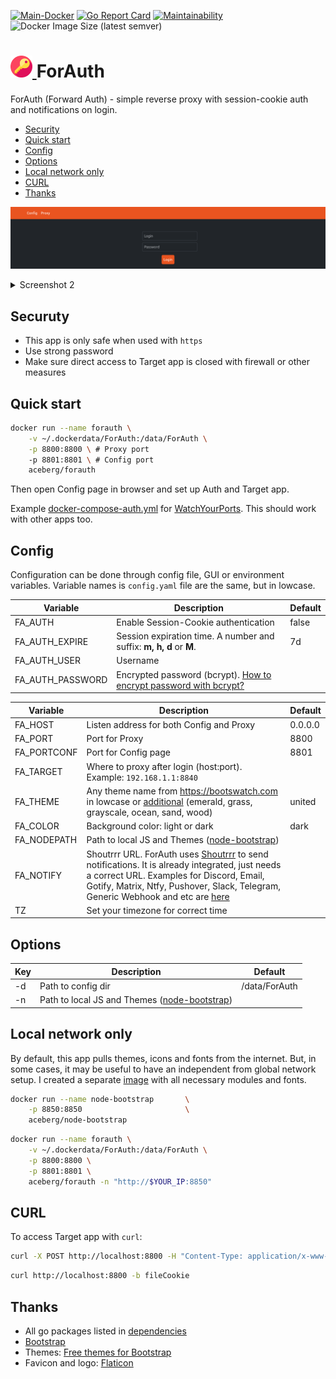[![Main-Docker](https://github.com/aceberg/ForAuth/actions/workflows/main-docker-all.yml/badge.svg)](https://github.com/aceberg/ForAuth/actions/workflows/main-docker-all.yml)
[![Go Report Card](https://goreportcard.com/badge/github.com/aceberg/forauth)](https://goreportcard.com/report/github.com/aceberg/forauth)
[![Maintainability](https://api.codeclimate.com/v1/badges/e8f67994120fc7936aeb/maintainability)](https://codeclimate.com/github/aceberg/ForAuth/maintainability)
![Docker Image Size (latest semver)](https://img.shields.io/docker/image-size/aceberg/forauth)

<h1><a href="https://github.com/aceberg/forauth">
    <img src="https://raw.githubusercontent.com/aceberg/forauth/main/assets/logo.png" width="35" />
</a>ForAuth</h1>

ForAuth (Forward Auth) - simple reverse proxy with session-cookie auth and notifications on login.

- [Security](https://github.com/aceberg/forauth#security)
- [Quick start](https://github.com/aceberg/forauth#quick-start)
- [Config](https://github.com/aceberg/forauth#config)
- [Options](https://github.com/aceberg/forauth#options)
- [Local network only](https://github.com/aceberg/forauth#local-network-only)
- [CURL](https://github.com/aceberg/forauth#curl)
- [Thanks](https://github.com/aceberg/forauth#thanks)

![Screenshot](https://raw.githubusercontent.com/aceberg/forauth/main/assets/Screenshot.png)    
<details>
  <summary>Screenshot 2</summary>

![Screenshot1](https://raw.githubusercontent.com/aceberg/forauth/main/assets/Screenshot1.png)
</details>

## Securuty
- This app is only safe when used with `https`
- Use strong password
- Make sure direct access to Target app is closed with firewall or other measures

## Quick start
```sh
docker run --name forauth \
    -v ~/.dockerdata/ForAuth:/data/ForAuth \
    -p 8800:8800 \ # Proxy port
    -p 8801:8801 \ # Config port
    aceberg/forauth
```
Then open Config page in browser and set up Auth and Target app.   

Example [docker-compose-auth.yml](https://github.com/aceberg/WatchYourPorts/blob/main/docker-compose-auth.yml) for [WatchYourPorts](https://github.com/aceberg/WatchYourPorts). This should work with other apps too.

## Config

Configuration can be done through config file, GUI or environment variables. Variable names is `config.yaml` file are the same, but in lowcase.

| Variable  | Description | Default |
| --------  | ----------- | ------- |
| FA_AUTH | Enable Session-Cookie authentication | false |
| FA_AUTH_EXPIRE | Session expiration time. A number and suffix: **m, h, d** or **M**. | 7d |
| FA_AUTH_USER | Username |  |
| FA_AUTH_PASSWORD | Encrypted password (bcrypt). [How to encrypt password with bcrypt?](docs/BCRYPT.md) |  |

| Variable  | Description | Default |
| --------  | ----------- | ------- |
| FA_HOST | Listen address for both Config and Proxy | 0.0.0.0 |
| FA_PORT   | Port for Proxy | 8800 |
| FA_PORTCONF   | Port for Config page | 8801 |
| FA_TARGET   | Where to proxy after login (host:port). Example: `192.168.1.1:8840` |  |
| FA_THEME | Any theme name from https://bootswatch.com in lowcase or [additional](https://github.com/aceberg/aceberg-bootswatch-fork) (emerald, grass, grayscale, ocean, sand, wood)| united |
| FA_COLOR | Background color: light or dark | dark |
| FA_NODEPATH   | Path to local JS and Themes ([node-bootstrap](https://github.com/aceberg/my-dockerfiles/tree/main/node-bootstrap)) |  |
| FA_NOTIFY   | Shoutrrr URL. ForAuth uses [Shoutrrr](https://github.com/containrrr/shoutrrr) to send notifications. It is already integrated, just needs a correct URL. Examples for Discord, Email, Gotify, Matrix, Ntfy, Pushover, Slack, Telegram, Generic Webhook and etc are [here](https://containrrr.dev/shoutrrr/v0.8/services/gotify/) |  |
| TZ | Set your timezone for correct time |  |

## Options

| Key  | Description | Default | 
| --------  | ----------- | ------- | 
| -d | Path to config dir | /data/ForAuth | 
| -n | Path to local JS and Themes ([node-bootstrap](https://github.com/aceberg/my-dockerfiles/tree/main/node-bootstrap)) |  | 

## Local network only
By default, this app pulls themes, icons and fonts from the internet. But, in some cases, it may be useful to have an independent from global network setup. I created a separate [image](https://github.com/aceberg/my-dockerfiles/tree/main/node-bootstrap) with all necessary modules and fonts.    
```sh
docker run --name node-bootstrap       \
    -p 8850:8850                       \
    aceberg/node-bootstrap
```
```sh
docker run --name forauth \
    -v ~/.dockerdata/ForAuth:/data/ForAuth \
    -p 8800:8800 \
    -p 8801:8801 \
    aceberg/forauth -n "http://$YOUR_IP:8850"
```
## CURL
To access Target app with `curl`:

```sh
curl -X POST http://localhost:8800 -H "Content-Type: application/x-www-form-urlencoded" -d "username=user&password=pw" -c fileCookie
```
```sh
curl http://localhost:8800 -b fileCookie
```

## Thanks
- All go packages listed in [dependencies](https://github.com/aceberg/forauth/network/dependencies)
- [Bootstrap](https://getbootstrap.com/)
- Themes: [Free themes for Bootstrap](https://bootswatch.com)
- Favicon and logo: [Flaticon](https://www.flaticon.com/icons/)